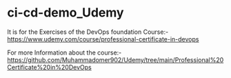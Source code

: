 # ci-cd-demo_Udemy

It is for the Exercises of the DevOps foundation Course:-https://www.udemy.com/course/professional-certificate-in-devops

For more Information about the course:-https://github.com/Muhammadomer902/Udemy/tree/main/Professional%20Certificate%20in%20DevOps
